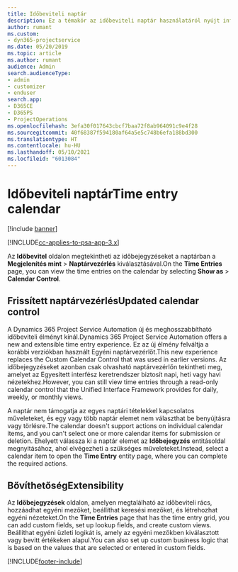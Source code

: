 ```yaml
---
title: Időbeviteli naptár
description: Ez a témakör az időbeviteli naptár használatáról nyújt információkat.
author: rumant
ms.custom:
- dyn365-projectservice
ms.date: 05/20/2019
ms.topic: article
ms.author: rumant
audience: Admin
search.audienceType:
- admin
- customizer
- enduser
search.app:
- D365CE
- D365PS
- ProjectOperations
ms.openlocfilehash: 3efa30f017643cbcf7baa72f8ab964091c9e4f28
ms.sourcegitcommit: 40f68387f594180af64a5e5c748b6efa188bd300
ms.translationtype: HT
ms.contentlocale: hu-HU
ms.lasthandoff: 05/10/2021
ms.locfileid: "6013084"
---
```

# <a name="time-entry-calendar"></a><span data-ttu-id="e5a98-103">Időbeviteli naptár</span><span class="sxs-lookup"><span data-stu-id="e5a98-103">Time entry calendar</span></span>

[!include [banner](../includes/psa-now-project-operations.md)]

[!INCLUDE[cc-applies-to-psa-app-3.x](../includes/cc-applies-to-psa-app-3x.md)]

<span data-ttu-id="e5a98-104">Az **Időbevitel** oldalon megtekintheti az időbejegyzéseket a naptárban a **Megjelenítés mint** \> **Naptárvezérlés** kiválasztásával.</span><span class="sxs-lookup"><span data-stu-id="e5a98-104">On the **Time Entries** page, you can view the time entries on the calendar by selecting **Show as** \> **Calendar Control**.</span></span>

## <a name="updated-calendar-control"></a><span data-ttu-id="e5a98-105">Frissített naptárvezérlés</span><span class="sxs-lookup"><span data-stu-id="e5a98-105">Updated calendar control</span></span>

<span data-ttu-id="e5a98-106">A Dynamics 365 Project Service Automation új és meghosszabbítható időbeviteli élményt kínál.</span><span class="sxs-lookup"><span data-stu-id="e5a98-106">Dynamics 365 Project Service Automation offers a new and extensible time entry experience.</span></span> <span data-ttu-id="e5a98-107">Ez az új élmény felváltja a korábbi verziókban használt Egyéni naptárvezérlőt.</span><span class="sxs-lookup"><span data-stu-id="e5a98-107">This new experience replaces the Custom Calendar Control that was used in earlier versions.</span></span> <span data-ttu-id="e5a98-108">Az időbejegyzéseket azonban csak olvasható naptárvezérlőn tekintheti meg, amelyet az Egyesített interfész keretrendszer biztosít napi, heti vagy havi nézetekhez.</span><span class="sxs-lookup"><span data-stu-id="e5a98-108">However, you can still view time entries through a read-only calendar control that the Unified Interface Framework provides for daily, weekly, or monthly views.</span></span>

<span data-ttu-id="e5a98-109">A naptár nem támogatja az egyes naptári tételekkel kapcsolatos műveleteket, és egy vagy több naptár elemet nem választhat be benyújtásra vagy törlésre.</span><span class="sxs-lookup"><span data-stu-id="e5a98-109">The calendar doesn't support actions on individual calendar items, and you can't select one or more calendar items for submission or deletion.</span></span> <span data-ttu-id="e5a98-110">Ehelyett válassza ki a naptár elemet az **Időbejegyzés** entitásoldal megnyitásához, ahol elvégezheti a szükséges műveleteket.</span><span class="sxs-lookup"><span data-stu-id="e5a98-110">Instead, select a calendar item to open the **Time Entry** entity page, where you can complete the required actions.</span></span>

## <a name="extensibility"></a><span data-ttu-id="e5a98-111">Bővíthetőség</span><span class="sxs-lookup"><span data-stu-id="e5a98-111">Extensibility</span></span>

<span data-ttu-id="e5a98-112">Az **Időbejegyzések** oldalon, amelyen megtalálható az időbeviteli rács, hozzáadhat egyéni mezőket, beállíthat keresési mezőket, és létrehozhat egyéni nézeteket.</span><span class="sxs-lookup"><span data-stu-id="e5a98-112">On the **Time Entries** page that has the time entry grid, you can add custom fields, set up lookup fields, and create custom views.</span></span> <span data-ttu-id="e5a98-113">Beállíthat egyéni üzleti logikát is, amely az egyéni mezőkben kiválasztott vagy bevitt értékeken alapul.</span><span class="sxs-lookup"><span data-stu-id="e5a98-113">You can also set up custom business logic that is based on the values that are selected or entered in custom fields.</span></span>


[!INCLUDE[footer-include](../includes/footer-banner.md)]
